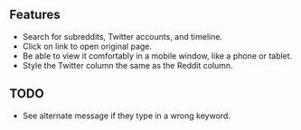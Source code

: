 ## Features
 - Search for subreddits, Twitter accounts, and timeline.
 - Click on link to open original page.
 - Be able to view it comfortably in a mobile window, like a phone or tablet.
 - Style the Twitter column the same as the Reddit column.


## TODO
 - See alternate message if they type in a wrong keyword.
